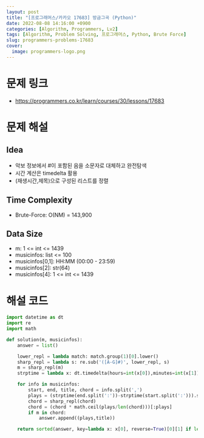 ```yaml
---
layout: post
title: "[프로그래머스/카카오 17683] 방금그곡 (Python)"
date: 2022-08-08 14:16:00 +0900
categories: [Algorithm, Programmers, Lv2]
tags: [Algorithm, Problem Solving, 프로그래머스, Python, Brute Force]
slug: programmers-problems-17683
cover:
  image: programmers-logo.png
---
```


# 문제 링크
- https://programmers.co.kr/learn/courses/30/lessons/17683

# 문제 해설

## Idea
- 악보 정보에서 #이 포함된 음을 소문자로 대체하고 완전탐색
- 시간 계산은 timedelta 활용
- (재생시간,제목)으로 구성된 리스트를 정렬

## Time Complexity
- Brute-Force: O(NM) = 143,900

## Data Size
- m: 1 <= int <= 1439
- musicinfos: list <= 100
- musicinfos[0,1]: HH:MM (00:00 - 23:59)
- musicinfos[2]: str(64)
- musicinfos[4]: 1 <= int <= 1439

# 해설 코드

```python
import datetime as dt
import re
import math

def solution(m, musicinfos):
    answer = list()

    lower_repl = lambda match: match.group(1)[0].lower()
    sharp_repl = lambda s: re.sub('([A-G]#)', lower_repl, s)
    m = sharp_repl(m)
    strptime = lambda x: dt.timedelta(hours=int(x[0]),minutes=int(x[1]))

    for info in musicinfos:
        start, end, title, chord = info.split(',')
        plays = (strptime(end.split(':'))-strptime(start.split(':'))).seconds//60
        chord = sharp_repl(chord)
        chord = (chord * math.ceil(plays/len(chord)))[:plays]
        if m in chord:
            answer.append((plays,title))

    return sorted(answer, key=lambda x: x[0], reverse=True)[0][1] if len(answer) else '(None)'
```
